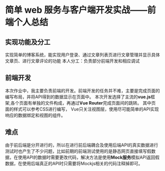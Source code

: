 # 简单 web 服务与客户端开发实战——前端个人总结
## 实现功能及分工
实现简单的博客系统，能实现用户登录、通过文章列表页进行文章管理并显示具体文章页、进行文章评论的功能
本人分工：负责部分前端开发和相应调试

## 前端开发
本次作业中，我主要负责前端的开发。前端开发的任务并不难，主要是完成页面的编写布局，并将API得到的数据显示在页面中。
本次开发选择了主流的**vue.js**框架,各个页面有单独的文件构成，再通过**Vue Router**完成页面间的跳转。
其中页面的样式可以参考CSS进行编写， Vue只关注视图层，使用尽可能简单的API实现响应的数据绑定和视图的组件。

## 难点
由于前后端是分开进行的，所以在进行前后端耦合及使用后端API的真实数据进行测试时也产生了不少问题，比如前期的前端测试使用的是静态网页直接填写假数据，在使用API的数据时需要更改代码，解决方法是使用**Mock服务**模拟API返回假数据，在使用后端真正的API时只需要将Mockjs相关的代码注释掉即可。